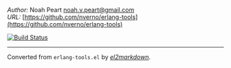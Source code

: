 *Author:* Noah Peart <noah.v.peart@gmail.com><br>
*URL:* [https://github.com/nverno/erlang-tools](https://github.com/nverno/erlang-tools)<br>

[![Build Status](https://travis-ci.org/nverno/erlang-tools.svg?branch=master)](https://travis-ci.org/nverno/erlang-tools)


---
Converted from `erlang-tools.el` by [*el2markdown*](https://github.com/Lindydancer/el2markdown).
